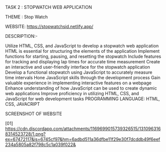 TASK 2 : STOPWATCH WEB APPLICATION

THEME : Stop Watch

WEBSITE: https://stopwatchsid.netlify.app/

DESCRIPTION:-

Utilize HTML, CSS, and JavaScript to develop a stopwatch web application
HTML is essential for structuring the elements of the application
Implement functions for starting, pausing, and resetting the stopwatch
Include features for tracking and displaying lap times for accurate time measurement
Create an interactive and user-friendly interface for the stopwatch application
Develop a functional stopwatch using JavaScript to accurately measure time intervals
Hone JavaScript skills through the development process
Gain valuable experience in implementing interactive features on a webpage
Enhance understanding of how JavaScript can be used to create dynamic web applications
Improve proficiency in utilizing HTML, CSS, and JavaScript for web development tasks
PROGRAMMING LANGUAGE: HTML, CSS, JAVACRIPT

SCREENSHOT OF WEBSITE

[01]   https://cdn.discordapp.com/attachments/1169699015739326515/1310963168314523728/1.png?ex=67472117&is=6745cf97&hm=6adbd511a36dfbe11f29e30f7dcddb49f6eef234a5805a82f798c5c1a039f022&
